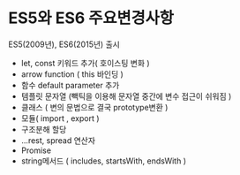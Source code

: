 # ES5와 ES6 주요변경사항

ES5(2009년), ES6(2015년) 출시

- let, const 키워드 추가( 호이스팅 변화 )
- arrow function ( this 바인딩 )
- 함수 default parameter 추가
- 템플릿 문자열 (빽틱을 이용해 문자열 중간에 변수 접근이 쉬워짐 )
- 클래스 ( 변의 문법으로 결국 prototype변환 )
- 모듈( import , export )
- 구조분해 할당
- ...rest, spread 연산자
- Promise
- string메서드 ( includes, startsWith, endsWith )
